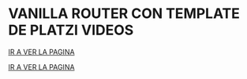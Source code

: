 # VANILLA ROUTER CON TEMPLATE DE PLATZI VIDEOS

[IR A VER LA PAGINA](https://jcsoftia.github.io/vanilla-router/)

[IR A VER LA PAGINA](https://jcsoftia.github.io/vanilla-router/git.html)
